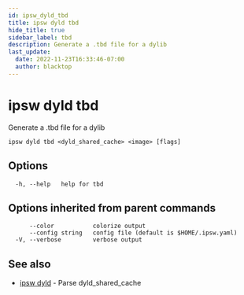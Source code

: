 ```yaml
---
id: ipsw_dyld_tbd
title: ipsw dyld tbd
hide_title: true
sidebar_label: tbd
description: Generate a .tbd file for a dylib
last_update:
  date: 2022-11-23T16:33:46-07:00
  author: blacktop
---
```

# ipsw dyld tbd

Generate a .tbd file for a dylib

```
ipsw dyld tbd <dyld_shared_cache> <image> [flags]
```

## Options

```
  -h, --help   help for tbd
```

## Options inherited from parent commands

```
      --color           colorize output
      --config string   config file (default is $HOME/.ipsw.yaml)
  -V, --verbose         verbose output
```

## See also

* [ipsw dyld](/docs/cli/dyld/ipsw_dyld)	 - Parse dyld_shared_cache

